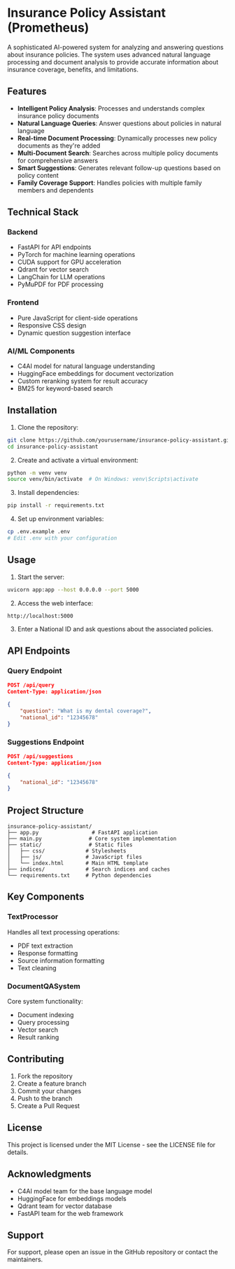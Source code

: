 # Insurance Policy Assistant (Prometheus)

A sophisticated AI-powered system for analyzing and answering questions about insurance policies. The system uses advanced natural language processing and document analysis to provide accurate information about insurance coverage, benefits, and limitations.

## Features

- **Intelligent Policy Analysis**: Processes and understands complex insurance policy documents
- **Natural Language Queries**: Answer questions about policies in natural language
- **Real-time Document Processing**: Dynamically processes new policy documents as they're added
- **Multi-Document Search**: Searches across multiple policy documents for comprehensive answers
- **Smart Suggestions**: Generates relevant follow-up questions based on policy content
- **Family Coverage Support**: Handles policies with multiple family members and dependents

## Technical Stack

### Backend
- FastAPI for API endpoints
- PyTorch for machine learning operations
- CUDA support for GPU acceleration
- Qdrant for vector search
- LangChain for LLM operations
- PyMuPDF for PDF processing

### Frontend
- Pure JavaScript for client-side operations
- Responsive CSS design
- Dynamic question suggestion interface

### AI/ML Components
- C4AI model for natural language understanding
- HuggingFace embeddings for document vectorization
- Custom reranking system for result accuracy
- BM25 for keyword-based search

## Installation

1. Clone the repository:
```bash
git clone https://github.com/yourusername/insurance-policy-assistant.git
cd insurance-policy-assistant
```

2. Create and activate a virtual environment:
```bash
python -m venv venv
source venv/bin/activate  # On Windows: venv\Scripts\activate
```

3. Install dependencies:
```bash
pip install -r requirements.txt
```

4. Set up environment variables:
```bash
cp .env.example .env
# Edit .env with your configuration
```

## Usage

1. Start the server:
```bash
uvicorn app:app --host 0.0.0.0 --port 5000
```

2. Access the web interface:
```
http://localhost:5000
```

3. Enter a National ID and ask questions about the associated policies.

## API Endpoints

### Query Endpoint
```json
POST /api/query
Content-Type: application/json

{
    "question": "What is my dental coverage?",
    "national_id": "12345678"
}
```

### Suggestions Endpoint
```json
POST /api/suggestions
Content-Type: application/json

{
    "national_id": "12345678"
}
```

## Project Structure

```
insurance-policy-assistant/
├── app.py                 # FastAPI application
├── main.py               # Core system implementation
├── static/               # Static files
│   ├── css/             # Stylesheets
│   ├── js/              # JavaScript files
│   └── index.html       # Main HTML template
├── indices/             # Search indices and caches
└── requirements.txt     # Python dependencies
```

## Key Components

### TextProcessor
Handles all text processing operations:
- PDF text extraction
- Response formatting
- Source information formatting
- Text cleaning

### DocumentQASystem
Core system functionality:
- Document indexing
- Query processing
- Vector search
- Result ranking

## Contributing

1. Fork the repository
2. Create a feature branch
3. Commit your changes
4. Push to the branch
5. Create a Pull Request

## License

This project is licensed under the MIT License - see the LICENSE file for details.

## Acknowledgments

- C4AI model team for the base language model
- HuggingFace for embeddings models
- Qdrant team for vector database
- FastAPI team for the web framework

## Support

For support, please open an issue in the GitHub repository or contact the maintainers. 